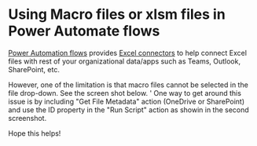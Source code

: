# Using Macro files or xlsm files in Power Automate flows

[Power Automation flows](https://us.flow.microsoft.com/) provides [Excel connectors](https://us.flow.microsoft.com/connectors/shared_excelonlinebusiness/excel-online-business/) to help connect Excel files with rest of your organizational data/apps such as Teams, Outlook, SharePoint, etc. 

However, one of the limitation is that macro files cannot be selected in the file drop-down. See the screen shot below. 
'
One way to get around this issue is by including "Get File Metadata" action (OneDrive or SharePoint) and use the ID property in the "Run Script" action as showin in the second screenshot. 

Hope this helps! 

